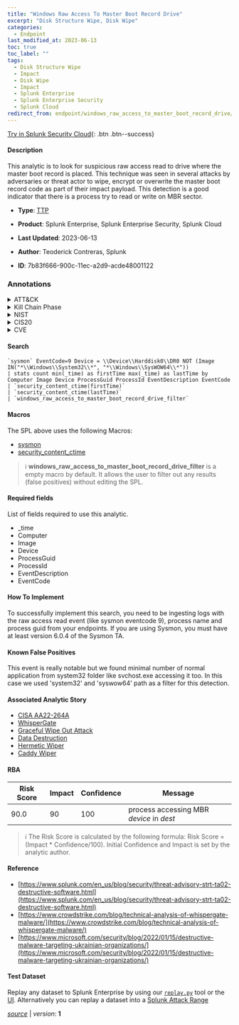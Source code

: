 ```yaml
---
title: "Windows Raw Access To Master Boot Record Drive"
excerpt: "Disk Structure Wipe, Disk Wipe"
categories:
  - Endpoint
last_modified_at: 2023-06-13
toc: true
toc_label: ""
tags:
  - Disk Structure Wipe
  - Impact
  - Disk Wipe
  - Impact
  - Splunk Enterprise
  - Splunk Enterprise Security
  - Splunk Cloud
redirect_from: endpoint/windows_raw_access_to_master_boot_record_drive/
---
```




[Try in Splunk Security Cloud](https://www.splunk.com/en_us/cyber-security.html){: .btn .btn--success}

#### Description

This analytic is to look for suspicious raw access read to drive where the master boot record is placed. This technique was seen in several attacks by adversaries or threat actor to wipe, encrypt or overwrite the master boot record code as part of their impact payload. This detection is a good indicator that there is a process try to read or write on MBR sector.

- **Type**: [TTP](https://github.com/splunk/security_content/wiki/Detection-Analytic-Types)
- **Product**: Splunk Enterprise, Splunk Enterprise Security, Splunk Cloud

- **Last Updated**: 2023-06-13
- **Author**: Teoderick Contreras, Splunk
- **ID**: 7b83f666-900c-11ec-a2d9-acde48001122

### Annotations
<details>
  <summary>ATT&CK</summary>

<div markdown="1">

#### [ATT&CK](https://attack.mitre.org/)

| ID          | Technique   | Tactic         |
| ----------- | ----------- |--------------- |
| [T1561.002](https://attack.mitre.org/techniques/T1561/002/) | Disk Structure Wipe | Impact |

| [T1561](https://attack.mitre.org/techniques/T1561/) | Disk Wipe | Impact |

</div>
</details>


<details>
  <summary>Kill Chain Phase</summary>

<div markdown="1">

* Actions On Objectives


</div>
</details>


<details>
  <summary>NIST</summary>

<div markdown="1">

* DE.CM



</div>
</details>

<details>
  <summary>CIS20</summary>

<div markdown="1">

* CIS 10



</div>
</details>

<details>
  <summary>CVE</summary>

<div markdown="1">


</div>
</details>


#### Search

```
`sysmon` EventCode=9 Device = \\Device\\Harddisk0\\DR0 NOT (Image IN("*\\Windows\\System32\\*", "*\\Windows\\SysWOW64\\*")) 
| stats count min(_time) as firstTime max(_time) as lastTime by Computer Image Device ProcessGuid ProcessId EventDescription EventCode 
| `security_content_ctime(firstTime)` 
| `security_content_ctime(lastTime)` 
| `windows_raw_access_to_master_boot_record_drive_filter`
```

#### Macros
The SPL above uses the following Macros:
* [sysmon](https://github.com/splunk/security_content/blob/develop/macros/sysmon.yml)
* [security_content_ctime](https://github.com/splunk/security_content/blob/develop/macros/security_content_ctime.yml)

> :information_source:
> **windows_raw_access_to_master_boot_record_drive_filter** is a empty macro by default. It allows the user to filter out any results (false positives) without editing the SPL.



#### Required fields
List of fields required to use this analytic.
* _time
* Computer
* Image
* Device
* ProcessGuid
* ProcessId
* EventDescription
* EventCode



#### How To Implement
To successfully implement this search, you need to be ingesting logs with the raw access read event (like sysmon eventcode 9), process name and process guid from your endpoints. If you are using Sysmon, you must have at least version 6.0.4 of the Sysmon TA.
#### Known False Positives
This event is really notable but we found minimal number of normal application from system32 folder like svchost.exe accessing it too. In this case we used &#39;system32&#39; and &#39;syswow64&#39; path as a filter for this detection.

#### Associated Analytic Story
* [CISA AA22-264A](/stories/cisa_aa22-264a)
* [WhisperGate](/stories/whispergate)
* [Graceful Wipe Out Attack](/stories/graceful_wipe_out_attack)
* [Data Destruction](/stories/data_destruction)
* [Hermetic Wiper](/stories/hermetic_wiper)
* [Caddy Wiper](/stories/caddy_wiper)




#### RBA

| Risk Score  | Impact      | Confidence   | Message      |
| ----------- | ----------- |--------------|--------------|
| 90.0 | 90 | 100 | process accessing MBR $device$ in $dest$ |


> :information_source:
> The Risk Score is calculated by the following formula: Risk Score = (Impact * Confidence/100). Initial Confidence and Impact is set by the analytic author.


#### Reference

* [https://www.splunk.com/en_us/blog/security/threat-advisory-strt-ta02-destructive-software.html](https://www.splunk.com/en_us/blog/security/threat-advisory-strt-ta02-destructive-software.html)
* [https://www.crowdstrike.com/blog/technical-analysis-of-whispergate-malware/](https://www.crowdstrike.com/blog/technical-analysis-of-whispergate-malware/)
* [https://www.microsoft.com/security/blog/2022/01/15/destructive-malware-targeting-ukrainian-organizations/](https://www.microsoft.com/security/blog/2022/01/15/destructive-malware-targeting-ukrainian-organizations/)



#### Test Dataset
Replay any dataset to Splunk Enterprise by using our [`replay.py`](https://github.com/splunk/attack_data#using-replaypy) tool or the [UI](https://github.com/splunk/attack_data#using-ui).
Alternatively you can replay a dataset into a [Splunk Attack Range](https://github.com/splunk/attack_range#replay-dumps-into-attack-range-splunk-server)




[*source*](https://github.com/splunk/security_content/tree/develop/detections/endpoint/windows_raw_access_to_master_boot_record_drive.yml) \| *version*: **1**